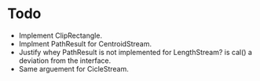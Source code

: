 # Todo

* Implement ClipRectangle.
* Implment PathResult for CentroidStream.
* Justify whey PathResult is not implemented for LengthStream? is cal() a deviation from the interface.
* Same arguement for CicleStream.